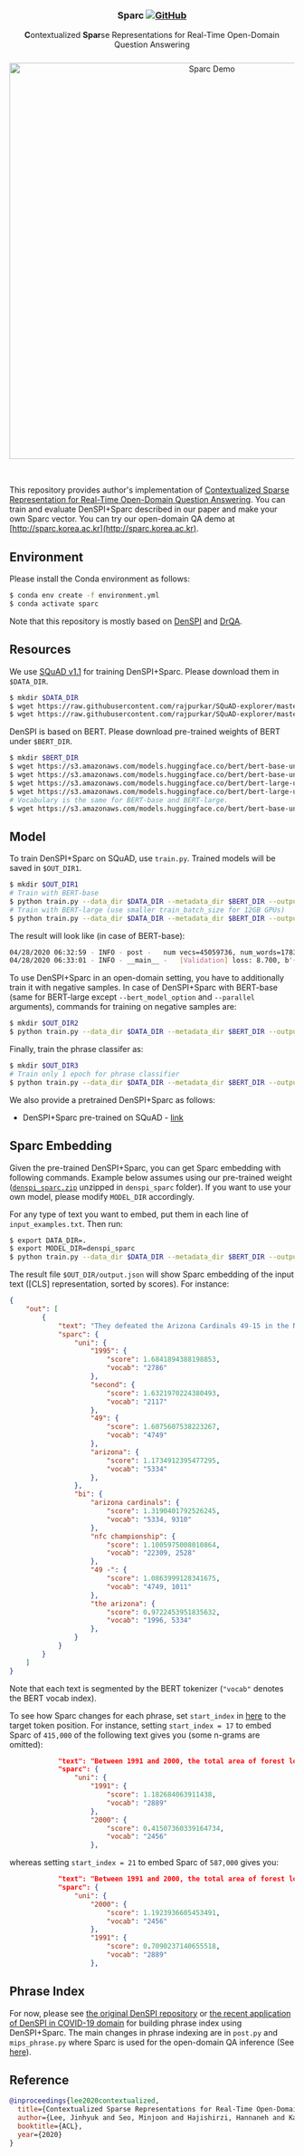 <h3 align="center">
<p>Sparc
<a href="https://github.com/jhyuklee/sparc/blob/master/LICENSE">
   <img alt="GitHub" src="https://img.shields.io/badge/License-Apache%202.0-blue.svg">
</a>
</h3>
<div align="center">
    <p> <b>C</b>ontextualized <b>Spar</b>se Representations for Real-Time Open-Domain Question Answering
</div>

<div align="center">
  <img alt="Sparc Demo" src="https://github.com/jhyuklee/sparc/blob/master/static/preview.png" width="700px" style="margin-top:10px;margin-bottom:15px">
</div><br>

This repository provides author's implementation of [Contextualized Sparse Representation for Real-Time Open-Domain Question Answering](https://arxiv.org/abs/1911.02896). You can train and evaluate DenSPI+Sparc described in our paper and make your own Sparc vector. You can try our open-domain QA demo at [http://sparc.korea.ac.kr](http://sparc.korea.ac.kr).

## Environment
Please install the Conda environment as follows:
```bash
$ conda env create -f environment.yml
$ conda activate sparc
```
Note that this repository is mostly based on [DenSPI](https://github.com/uwnlp/denspi) and [DrQA](https://github.com/facebookresearch/DrQA).

## Resources
We use [SQuAD v1.1](https://github.com/rajpurkar/SQuAD-explorer/tree/master/dataset) for training DenSPI+Sparc. Please download them in `$DATA_DIR`.
```bash
$ mkdir $DATA_DIR
$ wget https://raw.githubusercontent.com/rajpurkar/SQuAD-explorer/master/dataset/train-v1.1.json -O $DATA_DIR/train-v1.1.json
$ wget https://raw.githubusercontent.com/rajpurkar/SQuAD-explorer/master/dataset/dev-v1.1.json -O $DATA_DIR/dev-v1.1.json
```

DenSPI is based on BERT. Please download pre-trained weights of BERT under `$BERT_DIR`.
```bash
$ mkdir $BERT_DIR
$ wget https://s3.amazonaws.com/models.huggingface.co/bert/bert-base-uncased-pytorch_model.bin -O $BERT_DIR/pytorch_model_base_uncased.bin
$ wget https://s3.amazonaws.com/models.huggingface.co/bert/bert-base-uncased-config.json -O $BERT_DIR/bert_config_base_uncased.json
$ wget https://s3.amazonaws.com/models.huggingface.co/bert/bert-large-uncased-pytorch_model.bin -O $BERT_DIR/pytorch_model_large_uncased.bin
$ wget https://s3.amazonaws.com/models.huggingface.co/bert/bert-large-uncased-config.json -O $BERT_DIR/bert_config_large_uncased.json
# Vocabulary is the same for BERT-base and BERT-large.
$ wget https://s3.amazonaws.com/models.huggingface.co/bert/bert-base-uncased-vocab.txt -O $BERT_DIR/vocab.txt
```

## Model
To train DenSPI+Sparc on SQuAD, use `train.py`. Trained models will be saved in `$OUT_DIR1`.
```bash
$ mkdir $OUT_DIR1
# Train with BERT-base
$ python train.py --data_dir $DATA_DIR --metadata_dir $BERT_DIR --output_dir $OUT_DIR1 --bert_model_option 'base_uncased' --train_file train-v1.1.json --predict_file dev-v1.1.json --do_train --do_predict --do_eval
# Train with BERT-large (use smaller train_batch_size for 12GB GPUs)
$ python train.py --data_dir $DATA_DIR --metadata_dir $BERT_DIR --output_dir $OUT_DIR1 --bert_model_option 'large_uncased' --parallel --train_file train-v1.1.json --predict_file dev-v1.1.json --do_train --do_predict --do_eval --train_batch_size 6
```

The result will look like (in case of BERT-base):
```bash
04/28/2020 06:32:59 - INFO - post -   num vecs=45059736, num_words=1783576, nvpw=25.2637
04/28/2020 06:33:01 - INFO - __main__ -   [Validation] loss: 8.700, b'{"exact_match": 75.10879848628193, "f1": 83.42143097917004}\n'
```

To use DenSPI+Sparc in an open-domain setting, you have to additionally train it with negative samples. In case of DenSPI+Sparc with BERT-base (same for BERT-large except `--bert_model_option` and `--parallel` arguments), commands for training on negative samples are:
```bash
$ mkdir $OUT_DIR2
$ python train.py --data_dir $DATA_DIR --metadata_dir $BERT_DIR --output_dir $OUT_DIR --bert_model_option 'base_uncased' --train_file train-v1.1.json --predict_file dev-v1.1.json --do_train_neg --do_predict --do_eval --do_load --load_dir $OUT_DIR1 --load_epoch 3
```

Finally, train the phrase classifer as:
```bash
$ mkdir $OUT_DIR3
# Train only 1 epoch for phrase classifier
$ python train.py --data_dir $DATA_DIR --metadata_dir $BERT_DIR --output_dir $OUT_DIR --bert_model_option 'base_uncased' --train_file train-v1.1.json --predict_file dev-v1.1.json --num_train_epochs 1 --do_train_filter --do_predict --do_eval --do_load --load_dir $OUT_DIR2 --load_epoch 3
```

We also provide a pretrained DenSPI+Sparc as follows:
* DenSPI+Sparc pre-trained on SQuAD - [link](https://drive.google.com/file/d/1lObQ2lX8bWwJRzUuEqH6kpPdSTmS_Zxw/view?usp=sharing)


## Sparc Embedding
Given the pre-trained DenSPI+Sparc, you can get Sparc embedding with following commands. Example below assumes using our pre-trained weight ([`denspi_sparc.zip`](https://drive.google.com/file/d/1lObQ2lX8bWwJRzUuEqH6kpPdSTmS_Zxw/view?usp=sharing) unzipped in `denspi_sparc` folder). If you want to use your own model, please modify `MODEL_DIR` accordingly.

For any type of text you want to embed, put them in each line of `input_examples.txt`. Then run:
```bash
$ export DATA_DIR=.
$ export MODEL_DIR=denspi_sparc
$ python train.py --data_dir $DATA_DIR --metadata_dir $BERT_DIR --output_dir $OUT_DIR --predict_file input_examples.txt --parallel --bert_model_option 'large_uncased' --do_load --load_dir $MODEL_DIR --load_epoch 1 --do_embed --dump_file output.json
```

The result file `$OUT_DIR/output.json` will show Sparc embedding of the input text ([CLS] representation, sorted by scores). For instance:
```json
{
    "out": [
        {
            "text": "They defeated the Arizona Cardinals 49-15 in the NFC Championship Game and advanced to their second Super Bowl appearance since the franchise was founded in 1995.",
            "sparc": {
                "uni": {
                    "1995": {
                        "score": 1.6841894388198853,
                        "vocab": "2786"
                    },
                    "second": {
                        "score": 1.6321970224380493,
                        "vocab": "2117"
                    },
                    "49": {
                        "score": 1.6075607538223267,
                        "vocab": "4749"
                    },
                    "arizona": {
                        "score": 1.1734912395477295,
                        "vocab": "5334"
                    },
                },
                "bi": {
                    "arizona cardinals": {
                        "score": 1.3190401792526245,
                        "vocab": "5334, 9310"
                    },
                    "nfc championship": {
                        "score": 1.1005975008010864,
                        "vocab": "22309, 2528"
                    },
                    "49 -": {
                        "score": 1.0863999128341675,
                        "vocab": "4749, 1011"
                    },
                    "the arizona": {
                        "score": 0.9722453951835632,
                        "vocab": "1996, 5334"
                    },
                }
            }
        }
    ]
}
```
Note that each text is segmented by the BERT tokenizer (`"vocab"` denotes the BERT vocab index).

To see how Sparc changes for each phrase, set `start_index` in [here](https://github.com/jhyuklee/sparc/blob/750bf1a2b79f0e074edb77ef535c7e2861ffd8fd/post.py#L371) to the target token position. For instance, setting `start_index = 17` to embed Sparc of `415,000` of the following text gives you (some n-grams are omitted):

```json
            "text": "Between 1991 and 2000, the total area of forest lost in the Amazon rose from 415,000 to 587,000 square kilometres.",
            "sparc": {
                "uni": {
                    "1991": {
                        "score": 1.182684063911438,
                        "vocab": "2889"
                    },
                    "2000": {
                        "score": 0.41507360339164734,
                        "vocab": "2456"
                    },
```
whereas setting `start_index = 21` to embed Sparc of `587,000` gives you:
```json
            "text": "Between 1991 and 2000, the total area of forest lost in the Amazon rose from 415,000 to 587,000 square kilometres.",
            "sparc": {
                "uni": {
                    "2000": {
                        "score": 1.1923936605453491,
                        "vocab": "2456"
                    },
                    "1991": {
                        "score": 0.7090237140655518,
                        "vocab": "2889"
                    },
```

## Phrase Index
For now, please see [the original DenSPI repository](https://github.com/uwnlp/denspi) or [the recent application of DenSPI in COVID-19 domain](https://github.com/dmis-lab/covidAsk) for building phrase index using DenSPI+Sparc.
The main changes in phrase indexing are in `post.py` and `mips_phrase.py` where Sparc is used for the open-domain QA inference (See [here](https://github.com/jhyuklee/sparc/blob/885729372706e227fa9c566ca51bd88de984710a/mips_phrase.py#L390-L410)).

## Reference
```bibtex
@inproceedings{lee2020contextualized,
  title={Contextualized Sparse Representations for Real-Time Open-Domain Question Answering},
  author={Lee, Jinhyuk and Seo, Minjoon and Hajishirzi, Hannaneh and Kang, Jaewoo},
  booktitle={ACL},
  year={2020}
}
```
